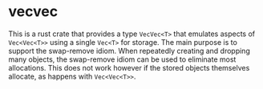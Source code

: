 # vecvec

This is a rust crate that provides a type `VecVec<T>` that emulates aspects of `Vec<Vec<T>>` using a single `Vec<T>` for storage. The main purpose is to support the swap-remove idiom. When repeatedly creating and dropping many objects, the swap-remove idiom can be used to eliminate most allocations. This does not work however if the stored objects themselves allocate, as happens with `Vec<Vec<T>>`.
  
